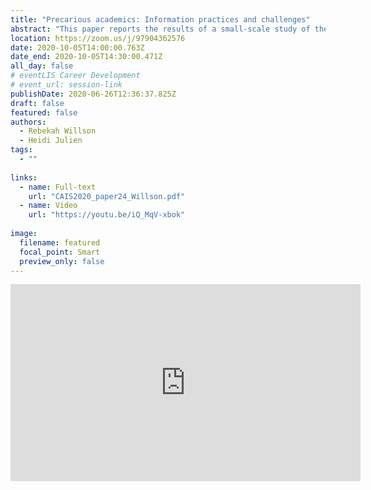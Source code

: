 ```yaml
---
title: "Precarious academics: Information practices and challenges"
abstract: "This paper reports the results of a small-scale study of the information practices of contract academic staff in the United Kingdom, which is being used as the basis for a broader study in the Canadian context. Neoliberal approaches to the management of higher education across the globe, including Canada, are contributing to a highly challenging environment for contract academic staff, who face marginalization, insecurity, and significant stress. The study seeks to give voice to this growing complement of contract academic staff, to identify practical responses to these challenges."
location: https://zoom.us/j/97904362576
date: 2020-10-05T14:00:00.763Z
date_end: 2020-10-05T14:30:00.471Z
all_day: false
# eventLIS Career Development
# event_url: session-link
publishDate: 2020-06-26T12:36:37.825Z
draft: false
featured: false
authors:
  - Rebekah Willson
  - Heidi Julien
tags:
  - ""
  
links:
  - name: Full-text
    url: "CAIS2020_paper24_Willson.pdf"
  - name: Video
    url: "https://youtu.be/iQ_MqV-xbok"
    
image:
  filename: featured
  focal_point: Smart
  preview_only: false
---
```


<iframe width="560" height="315" src="https://www.youtube.com/embed/iQ_MqV-xbok" frameborder="0" allow="accelerometer; autoplay; clipboard-write; encrypted-media; gyroscope; picture-in-picture" allowfullscreen></iframe>